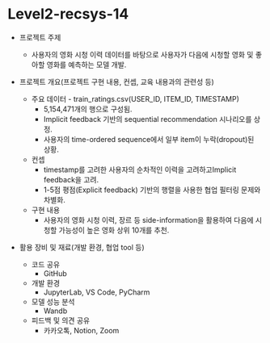 # Level2-recsys-14

- 프로젝트 주제
    - 사용자의 영화 시청 이력 데이터를 바탕으로 사용자가 다음에 시청할 영화 및 좋아할 영화를 예측하는 모델 개발.

- 프로젝트 개요(프로젝트 구현 내용, 컨셉, 교육 내용과의 관련성 등)
    - 주요 데이터 - train_ratings.csv(USER_ID, ITEM_ID, TIMESTAMP)
        - 5,154,471개의 행으로 구성됨.
        - Implicit feedback 기반의 sequential recommendation 시나리오를 상정.
        - 사용자의 time-ordered sequence에서 일부 item이 누락(dropout)된 상황.
    - 컨셉
        - timestamp를 고려한 사용자의 순차적인 이력을 고려하고Implicit feedback을 고려.
        - 1-5점 평점(Explicit feedback) 기반의 행렬을 사용한 협업 필터링 문제와 차별화.
    - 구현 내용
        - 사용자의 영화 시청 이력, 장르 등 side-information을 활용하여 다음에 시청할 가능성이 높은 영화 상위 10개를 추천.
    
- 활용 장비 및 재료(개발 환경, 협업 tool 등)
    - 코드 공유
        - GitHub
    - 개발 환경
        - JupyterLab, VS Code, PyCharm
    - 모델 성능 분석
        - Wandb
    - 피드백 및 의견 공유
        - 카카오톡, Notion, Zoom
